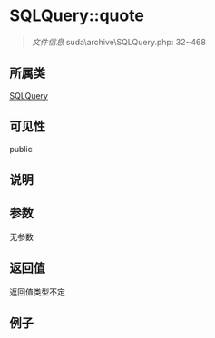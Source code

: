 # SQLQuery::quote



> *文件信息* suda\archive\SQLQuery.php: 32~468

## 所属类 

[SQLQuery](../SQLQuery.md)

## 可见性

 public 

## 说明




## 参数


无参数


## 返回值

返回值类型不定


## 例子

